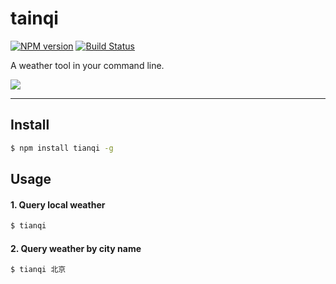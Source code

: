 # tainqi

[![NPM version](https://img.shields.io/npm/v/tianqi.svg?style=flat)](https://npmjs.org/package/tianqi)
[![Build Status](https://travis-ci.org/smallyard/tianqi.svg?branch=master)](https://travis-ci.org/smallyard/tianqi)

A weather tool in your command line. 

![](http://images.cnblogs.com/cnblogs_com/smallyard/756689/o_1.jpg)

---

## Install

```bash
$ npm install tianqi -g 
```

## Usage

#### 1. Query local weather

```bash
$ tianqi
```

#### 2. Query weather by city name

```bash
$ tianqi 北京
```
